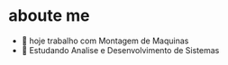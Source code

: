 # aboute me 

- 🔭 hoje trabalho com Montagem de Maquinas 
- 🌱 Estudando Analise e Desenvolvimento de Sistemas 
  

